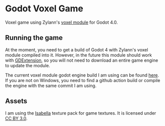 # Godot Voxel Game

Voxel game using Zylann's [voxel module](https://github.com/Zylann/godot_voxel) for Godot 4.0.

## Running the game
At the moment, you need to get a build of Godot 4 with Zylann's voxel module compiled into it. However, in the future this module should work with [GDExtension](https://godotengine.org/article/introducing-gd-extensions/), so you will not need to download an entire game engine to update the module.


The current voxel module godot engine build I am using can be found [here](https://github.com/Zylann/godot_voxel/actions/runs/4331714392). If you are not on Windows, you need to find a github action build or compile the engine with the same commit I am using.

## Assets
I am using the [Isabella](https://github.com/yurisuika/Isabella) texture pack for game textures. 
It is licensed under [CC BY 3.0](https://github.com/yurisuika/Isabella/blob/master/LICENSE.md).
